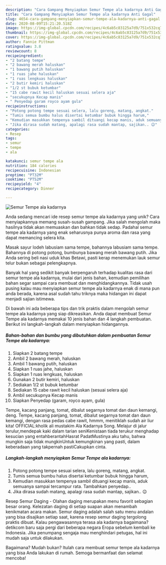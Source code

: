 ```yaml
---
description: "Cara Gampang Menyiapkan Semur Tempe ala kadarnya Anti Gagal"
title: "Cara Gampang Menyiapkan Semur Tempe ala kadarnya Anti Gagal"
slug: 4654-cara-gampang-menyiapkan-semur-tempe-ala-kadarnya-anti-gagal
date: 2020-08-09T15:21:20.518Z
image: https://img-global.cpcdn.com/recipes/4c6ab5c83125a7d9/751x532cq70/semur-tempe-ala-kadarnya-foto-resep-utama.jpg
thumbnail: https://img-global.cpcdn.com/recipes/4c6ab5c83125a7d9/751x532cq70/semur-tempe-ala-kadarnya-foto-resep-utama.jpg
cover: https://img-global.cpcdn.com/recipes/4c6ab5c83125a7d9/751x532cq70/semur-tempe-ala-kadarnya-foto-resep-utama.jpg
author: Fannie Pittman
ratingvalue: 3.8
reviewcount: 8
recipeingredient:
- "2 batang tempe"
- "2 bawang merah haluskan"
- "1 bawang putih haluskan"
- "1 ruas jahe haluskan"
- "1 ruas lengkuas haluskan"
- "2 butir kemiri haluskan"
- "1/2 st bubuk ketumbar"
- "15 cabe rawit kecil haluskan sesuai selera aja"
- "secukupnya Kecap manis"
- " Penyedap garam royco ayam gula"
recipeinstructions:
- "Potong potong tempe sesuai selera, lalu goreng, matang, angkat."
- "Tumis semua bumbu halus disertai ketumbar bubuk hingga harum,"
- "Kemudian masukkan tempenya sambil dituangi kecap manis, aduk semuanya sampai tercampur rata. Tambahkan penyedap.."
- "Jika dirasa sudah matang, apalagi rasa sudah mantap, sajikan.. 😉"
categories:
- Resep
tags:
- semur
- tempe
- ala

katakunci: semur tempe ala 
nutrition: 184 calories
recipecuisine: Indonesian
preptime: "PT32M"
cooktime: "PT52M"
recipeyield: "4"
recipecategory: Dinner

---
```



![Semur Tempe ala kadarnya](https://img-global.cpcdn.com/recipes/4c6ab5c83125a7d9/751x532cq70/semur-tempe-ala-kadarnya-foto-resep-utama.jpg)

Anda sedang mencari ide resep semur tempe ala kadarnya yang unik? Cara menyiapkannya memang susah-susah gampang. Jika salah mengolah maka hasilnya tidak akan memuaskan dan bahkan tidak sedap. Padahal semur tempe ala kadarnya yang enak seharusnya punya aroma dan rasa yang dapat memancing selera kita.

Masak sayur lodeh labusiam sama tempe, bahannya labusiam sama tempe. Bahannya di potong potong, bumbunya bawang merah bawang putih. Jika Anda sering beli nasi uduk khas Betawi, pasti kerap menemukan lauk semur telur bukan sebagai pelengkapnya.

Banyak hal yang sedikit banyak berpengaruh terhadap kualitas rasa dari semur tempe ala kadarnya, mulai dari jenis bahan, kemudian pemilihan bahan segar sampai cara membuat dan menghidangkannya. Tidak usah pusing kalau mau menyiapkan semur tempe ala kadarnya enak di mana pun anda berada, karena asal sudah tahu triknya maka hidangan ini dapat menjadi sajian istimewa.


Di bawah ini ada beberapa tips dan trik praktis dalam mengolah semur tempe ala kadarnya yang siap dikreasikan. Anda dapat membuat Semur Tempe ala kadarnya memakai 10 jenis bahan dan 4 langkah pembuatan. Berikut ini langkah-langkah dalam menyiapkan hidangannya.

<!--inarticleads1-->

##### Bahan-bahan dan bumbu yang dibutuhkan dalam pembuatan Semur Tempe ala kadarnya:

1. Siapkan 2 batang tempe
1. Ambil 2 bawang merah, haluskan
1. Ambil 1 bawang putih, haluskan
1. Siapkan 1 ruas jahe, haluskan
1. Siapkan 1 ruas lengkuas, haluskan
1. Gunakan 2 butir kemiri, haluskan
1. Sediakan 1/2 st bubuk ketumbar
1. Sediakan 15 cabe rawit kecil haluskan (sesuai selera aja)
1. Ambil secukupnya Kecap manis
1. Siapkan  Penyedap (garam, royco ayam, gula)


Tempe, kacang panjang, tomat, dibalut segarnya tomat dan daun kemangi, deng. Tempe, kacang panjang, tomat, dibalut segarnya tomat dan daun kemangi, dengan rasa pedas cabe rawit, hmmm, menitiklah sudah air liur kita! OFFICIAL:kholik ali mustakim Ala Kadarnya Song. Melajur di jalur terulur,mendepak kaki dalam tarian seniKenistaan tiada terukur menghadap kesucian yang entahberantahHasrat PadatMustinya aku tahu, bahwa mungkin saja tidak mungkinUntuk kemungkinan yang pasti, dalam keberadaan yang takpernah pastiCakupkan cinta. 

<!--inarticleads2-->

##### Langkah-langkah menyiapkan Semur Tempe ala kadarnya:

1. Potong potong tempe sesuai selera, lalu goreng, matang, angkat.
1. Tumis semua bumbu halus disertai ketumbar bubuk hingga harum,
1. Kemudian masukkan tempenya sambil dituangi kecap manis, aduk semuanya sampai tercampur rata. Tambahkan penyedap..
1. Jika dirasa sudah matang, apalagi rasa sudah mantap, sajikan.. 😉


Resep Semur Daging - Olahan daging merupakan menu favorit sebagian besar orang. Kelezatan daging di setiap suapan akan menambah kenikmatan acara makan. Semur daging adalah salah satu menu andalan yang bisa disajikan setiap saat, karena resep semur daging tergolong praktis dibuat. Kalau pengawasannya terasa ala kadarnya bagaimana? detikcom baru saja pergi dari beberapa negara Eropa sebelum kembali ke Indonesia. Jika penumpang sengaja mau menghindari petugas, hal ini mudah saja untuk dilakukan. 

Bagaimana? Mudah bukan? Itulah cara membuat semur tempe ala kadarnya yang bisa Anda lakukan di rumah. Semoga bermanfaat dan selamat mencoba!
